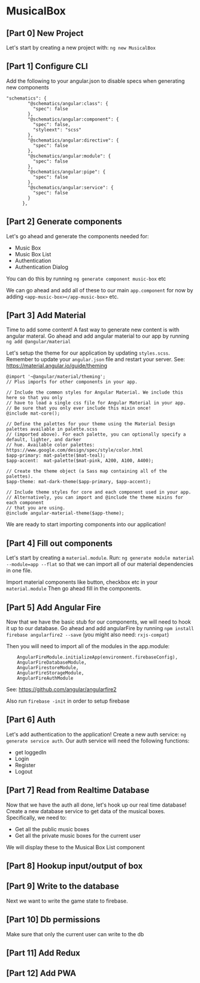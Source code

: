 # MusicalBox

## [Part 0] New Project
Let's start by creating a new project with: `ng new MusicalBox`

## [Part 1] Configure CLI
Add the following to your angular.json to disable specs when generating new components
```
"schematics": {
        "@schematics/angular:class": {
          "spec": false
        },
        "@schematics/angular:component": {
          "spec": false,
          "styleext": "scss"
        },
        "@schematics/angular:directive": {
          "spec": false
        },
        "@schematics/angular:module": {
          "spec": false
        },
        "@schematics/angular:pipe": {
          "spec": false
        },
        "@schematics/angular:service": {
          "spec": false
        }
      },
```

## [Part 2] Generate components

Let's go ahead and generate the components needed for:
* Music Box
* Music Box List
* Authentication
* Authentication Dialog

You can do this by running `ng generate component music-box` etc

We can go ahead and add all of these to our main `app.component` for now by adding `<app-music-box></app-music-box>` etc.

## [Part 3] Add Material
Time to add some content! A fast way to generate new content is with angular materal. Go ahead and add angular material to our app by running `ng add @angular/material`

Let's setup the theme for our application by updating `styles.scss`. Remember to update your `angular.json` file and restart your server. See: https://material.angular.io/guide/theming
```
@import '~@angular/material/theming';
// Plus imports for other components in your app.

// Include the common styles for Angular Material. We include this here so that you only
// have to load a single css file for Angular Material in your app.
// Be sure that you only ever include this mixin once!
@include mat-core();

// Define the palettes for your theme using the Material Design palettes available in palette.scss
// (imported above). For each palette, you can optionally specify a default, lighter, and darker
// hue. Available color palettes: https://www.google.com/design/spec/style/color.html
$app-primary: mat-palette($mat-teal);
$app-accent:  mat-palette($mat-pink, A200, A100, A400);

// Create the theme object (a Sass map containing all of the palettes).
$app-theme: mat-dark-theme($app-primary, $app-accent);

// Include theme styles for core and each component used in your app.
// Alternatively, you can import and @include the theme mixins for each component
// that you are using.
@include angular-material-theme($app-theme);
```

We are ready to start importing components into our application!

## [Part 4] Fill out components
Let's start by creating a `material.module`. Run: `ng generate module material --module=app --flat` so that we can import all of our material dependencies in one file.

Import material components like button, checkbox etc in your `material.module` Then go ahead fill in the components.

## [Part 5] Add Angular Fire
Now that we have the basic stub for our components, we will need to hook it up to our database. Go ahead and add angularFire by running `npm install firebase angularfire2 --save` (you might also need: `rxjs-compat`)

Then you will need to import all of the modules in the app.module:
```
    AngularFireModule.initializeApp(environment.firebaseConfig),
    AngularFireDatabaseModule,
    AngularFirestoreModule,
    AngularFireStorageModule,
    AngularFireAuthModule
```
See: https://github.com/angular/angularfire2

Also run `firebase -init` in order to setup firebase

## [Part 6] Auth
Let's add authentication to the application! Create a new auth service: `ng generate service auth`. Our auth service will need the following functions:
* get loggedIn
* Login
* Register
* Logout

## [Part 7] Read from Realtime Database
Now that we have the auth all done, let's hook up our real time database! Create a new database service to get data of the musical boxes. Specifically, we need to:
* Get all the public music boxes
* Get all the private music boxes for the current user

We will display these to the Musical Box List component

## [Part 8] Hookup input/output of box

## [Part 9] Write to the database
Next we want to write the game state to firebase.

## [Part 10] Db permissions
Make sure that only the current user can write to the db

## [Part 11] Add Redux

## [Part 12] Add PWA
